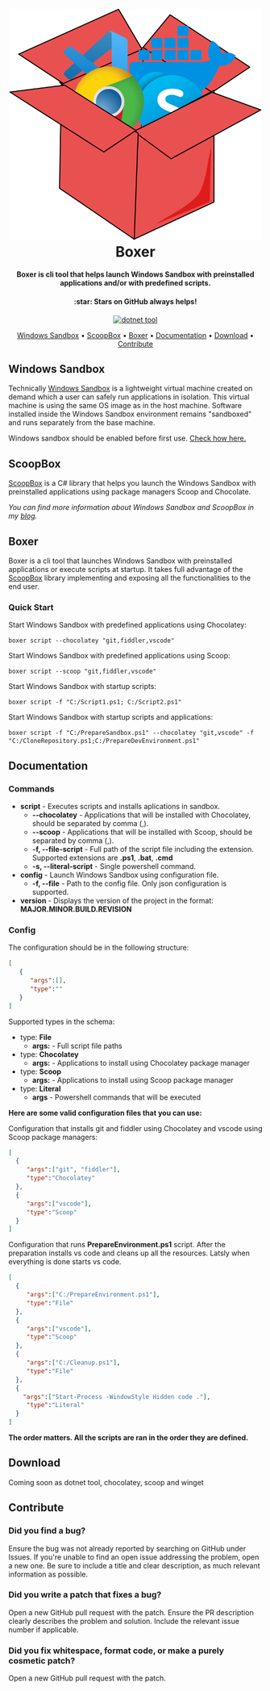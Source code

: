 <h1 align="center">
  <br>
  <img width="500" alt="scoopBoxLogo" src="assets/Icon.png">
  <br>
  Boxer
  <br>
</h1>

<h4 align="center">Boxer is cli tool that helps launch Windows Sandbox with preinstalled applications and/or with predefined scripts.</h4>
<h4 align="center">:star: Stars on GitHub always helps!</h4>

<p align="center">
  <a href="https://www.nuget.org/packages/ScoopBox/">
    <img src="https://img.shields.io/badge/boxer-dotnet%20tool-red" alt="dotnet tool">
  </a>
</p>

<p align="center">
  <a href="#windows-sandbox">Windows Sandbox</a> •
  <a href="#scoopbox">ScoopBox</a> •
  <a href="#boxer">Boxer</a> •
  <a href="#documentation">Documentation</a> •
  <a href="#download">Download</a> •
  <a href="#contribute">Contribute</a>
</p>

## Windows Sandbox
Technically [Windows Sandbox](https://docs.microsoft.com/en-us/windows/security/threat-protection/windows-sandbox/windows-sandbox-overview "Windows Sandbox Documentation") is a lightweight virtual machine created on demand which a user can safely run applications in isolation. This virtual machine is using the same OS image as in the host machine. Software installed inside the Windows Sandbox environment remains "sandboxed" and runs separately from the base machine.

Windows sandbox should be enabled before first use. [Check how here.](https://docs.microsoft.com/en-us/windows/security/threat-protection/windows-sandbox/windows-sandbox-overview#installation "Windows Sandbox Installation")

## ScoopBox
[ScoopBox](https://github.com/hasan-hasanov/ScoopBox) is a C# library that helps you launch the Windows Sandbox with preinstalled applications using package managers Scoop and Chocolate.

_You can find more information about Windows Sandbox and ScoopBox in my [blog](https://hasan-hasanov.com/2020/11/25/scoopbox/)._

## Boxer
Boxer is a cli tool that launches Windows Sandbox with preinstalled applications or execute scripts at startup. It takes full advantage of the [ScoopBox](https://github.com/hasan-hasanov/ScoopBox) library implementing and exposing all the functionalities to the end user.

### Quick Start
Start Windows Sandbox with predefined applications using Chocolatey:
```
boxer script --chocolatey "git,fiddler,vscode"
```

Start Windows Sandbox with predefined applications using Scoop:
```
boxer script --scoop "git,fiddler,vscode"
```

Start Windows Sandbox with startup scripts:
```
boxer script -f "C:/Script1.ps1; C:/Script2.ps1"
```

Start Windows Sandbox with startup scripts and applications:
```
boxer script -f "C:/PrepareSandbox.ps1" --chocolatey "git,vscode" -f "C:/CloneRepository.ps1;C:/PrepareDevEnvironment.ps1"
```
## Documentation
### Commands

* **script** - Executes scripts and installs aplications in sandbox.
  * **--chocolatey** - Applications that will be installed with Chocolatey, should be separated by comma (,).
  * **--scoop** - Applications that will be installed with Scoop, should be separated by comma (,).
  * **-f, --file-script** - Full path of the script file including the extension. Supported extensions are **.ps1**, **.bat**, **.cmd**
  * **-s, --literal-script** - Single powershell command.
* **config** - Launch Windows Sandbox using configuration file.
  * **-f, --file** - Path to the config file. Only json configuration is supported.
* **version** - Displays the version of the project in the format: **MAJOR.MINOR.BUILD.REVISION**

### Config
The configuration should be in the following structure:

```json
[
   {
      "args":[],
      "type":""
   }
]
```
Supported types in the schema:
* type: **File**
  * **args:** - Full script file paths
* type: **Chocolatey**
  * **args:** - Applications to install using Chocolatey package manager
* type: **Scoop**
  * **args:** - Applications to install using Scoop package manager
* type: **Literal**
  * **args** - Powershell commands that will be executed
  
 **Here are some valid configuration files that you can use:**
 
 Configuration that installs git and fiddler using Chocolatey and vscode using Scoop package managers:
 
 ```json
 [
   {
      "args":["git", "fiddler"],
      "type":"Chocolatey"
   },
   {
      "args":["vscode"],
      "type":"Scoop"
   }
]
 ```
 
 Configuration that runs **PrepareEnvironment.ps1** script. After the preparation installs vs code and cleans up all the resources. Latsly when everything is done starts vs code.
 ```json
 [
   {
      "args":["C:/PrepareEnvironment.ps1"],
      "type":"File"
   },
   {
      "args":["vscode"],
      "type":"Scoop"
   },
   {
      "args":["C:/Cleanup.ps1"],
      "type":"File"
   },
   {
     "args":["Start-Process -WindowStyle Hidden code ."],
      "type":"Literal"
   }
]
 ```
**The order matters. All the scripts are ran in the order they are defined.**

## Download

Coming soon as dotnet tool, chocolatey, scoop and winget

## Contribute

### Did you find a bug?

Ensure the bug was not already reported by searching on GitHub under Issues.
If you're unable to find an open issue addressing the problem, open a new one. Be sure to include a title and clear description, as much relevant information as possible.

### Did you write a patch that fixes a bug?

Open a new GitHub pull request with the patch.
Ensure the PR description clearly describes the problem and solution. Include the relevant issue number if applicable.

### Did you fix whitespace, format code, or make a purely cosmetic patch?
Open a new GitHub pull request with the patch.
